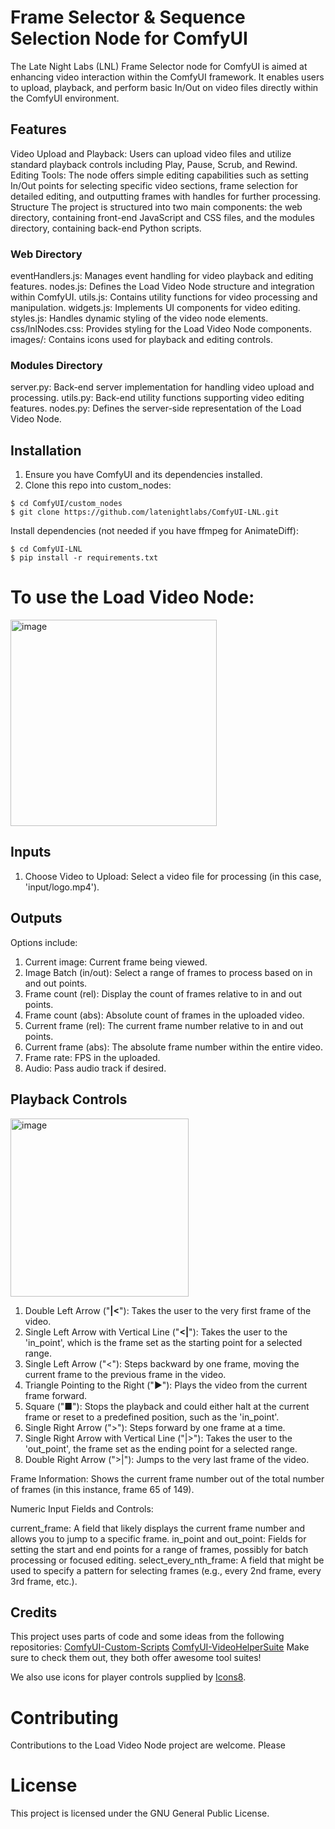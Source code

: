 # Frame Selector & Sequence Selection Node for ComfyUI
The Late Night Labs (LNL) Frame Selector node for ComfyUI is aimed at enhancing video interaction within the ComfyUI framework. It enables users to upload, playback, and perform basic In/Out on video files directly within the ComfyUI environment.

## Features
Video Upload and Playback: Users can upload video files and utilize standard playback controls including Play, Pause, Scrub, and Rewind.
Editing Tools: The node offers simple editing capabilities such as setting In/Out points for selecting specific video sections, frame selection for detailed editing, and outputting frames with handles for further processing.
Structure
The project is structured into two main components: the web directory, containing front-end JavaScript and CSS files, and the modules directory, containing back-end Python scripts.

### Web Directory
eventHandlers.js: Manages event handling for video playback and editing features.
nodes.js: Defines the Load Video Node structure and integration within ComfyUI.
utils.js: Contains utility functions for video processing and manipulation.
widgets.js: Implements UI components for video editing.
styles.js: Handles dynamic styling of the video node elements.
css/lnlNodes.css: Provides styling for the Load Video Node components.
images/: Contains icons used for playback and editing controls.

### Modules Directory
server.py: Back-end server implementation for handling video upload and processing.
utils.py: Back-end utility functions supporting video editing features.
nodes.py: Defines the server-side representation of the Load Video Node.

## Installation
1. Ensure you have ComfyUI and its dependencies installed.
2. Clone this repo into custom_nodes:
```
$ cd ComfyUI/custom_nodes
$ git clone https://github.com/latenightlabs/ComfyUI-LNL.git
```

Install dependencies (not needed if you have ffmpeg for AnimateDiff):
```
$ cd ComfyUI-LNL
$ pip install -r requirements.txt
```

# To use the Load Video Node:

<img width="330" alt="image" src="https://github.com/latenightlabs/ComfyUI-LNL/assets/157748925/0b1be661-44b5-441b-aba4-17a479ddd96c">

## Inputs
1. Choose Video to Upload: Select a video file for processing (in this case, 'input/logo.mp4').

## Outputs
Options include:

1. Current image: Current frame being viewed.
2. Image Batch (in/out): Select a range of frames to process based on in and out points.
3. Frame count (rel): Display the count of frames relative to in and out points.
4. Frame count (abs): Absolute count of frames in the uploaded video.
5. Current frame (rel): The current frame number relative to in and out points.
6. Current frame (abs): The absolute frame number within the entire video.
7. Frame rate: FPS in the uploaded.
8. Audio: Pass audio track if desired.

## Playback Controls
<img width="285" alt="image" src="https://github.com/latenightlabs/ComfyUI-LNL/assets/157748925/1fda10e1-9b48-4a74-abd3-4d086529cd12">

1. Double Left Arrow ("**|<**"): Takes the user to the very first frame of the video.
2. Single Left Arrow with Vertical Line ("**<|**"): Takes the user to the 'in_point', which is the frame set as the starting point for a selected range.
3. Single Left Arrow ("<"): Steps backward by one frame, moving the current frame to the previous frame in the video.
4. Triangle Pointing to the Right ("▶"): Plays the video from the current frame forward.
5. Square ("■"): Stops the playback and could either halt at the current frame or reset to a predefined position, such as the 'in_point'.
6. Single Right Arrow (">"): Steps forward by one frame at a time.
7. Single Right Arrow with Vertical Line ("|>"): Takes the user to the 'out_point', the frame set as the ending point for a selected range.
8. Double Right Arrow (">|"): Jumps to the very last frame of the video.

Frame Information: Shows the current frame number out of the total number of frames (in this instance, frame 65 of 149).

Numeric Input Fields and Controls:

current_frame: A field that likely displays the current frame number and allows you to jump to a specific frame.
in_point and out_point: Fields for setting the start and end points for a range of frames, possibly for batch processing or focused editing.
select_every_nth_frame: A field that might be used to specify a pattern for selecting frames (e.g., every 2nd frame, every 3rd frame, etc.).


## Credits
This project uses parts of code and some ideas from the following repositories:
[ComfyUI-Custom-Scripts](https://github.com/pythongosssss/ComfyUI-Custom-Scripts)
[ComfyUI-VideoHelperSuite](https://github.com/Kosinkadink/ComfyUI-VideoHelperSuite)
Make sure to check them out, they both offer awesome tool suites!

We also use icons for player controls supplied by [Icons8](https://icons8/com).


# Contributing
Contributions to the Load Video Node project are welcome. Please 

# License
This project is licensed under the GNU General Public License.
